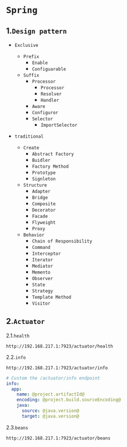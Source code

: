 # `Spring`

## 1.`Design pattern`

- `Exclusive`
  - `Prefix`
    - `Enable`
    - `Configuarable`
  - `Suffix`
    - `Processor`
      - `Processor`
      - `Resolver`
      - `Handler`
    - `Aware`
    - `Configuror`
    - `Selector`
      - `ImportSelector`

- `traditional`
  - `Create`
    - `Abstract Factory`
    - `Buidler`
    - `Factory Method`
    - `Prototype`
    - `Signleton`
  - `Structure`
    - `Adapter`
    - `Bridge`
    - `Composite`
    - `Decorator`
    - `Facade`
    - `Flyweight`
    - `Proxy`
  - `Behavior`
    - `Chain of Responsibility`
    - `Command`
    - `Interceptor`
    - `Iterator`
    - `Mediator`
    - `Memento`
    - `Observer`
    - `State`
    - `Strategy`
    - `Template Method`
    - `Visitor`
    
## 2.`Actuator`

2.1.`health`

```http
http://192.168.217.1:7923/actuator/health
```



2.2.`info`

```http
http://192.168.217.1:7923/actuator/info
```

```yml
# Custom the /actuator/info endpoint
info:
  app:
    name: @project.artifactId@
    encoding: @project.build.sourceEncoding@
    java:
      source: @java.version@
      target: @java.version@
```



2.3.`beans`

```http
http://192.168.217.1:7923/actuator/beans
```

